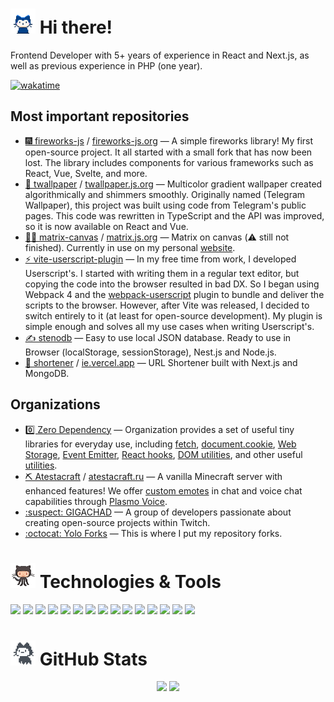 <h1><img src="octocats/mona-whisper.gif" width="40" height="40"> Hi there!</h1>

Frontend Developer with 5+ years of experience in React and Next.js, as well as previous experience in PHP (one year).

[![wakatime](https://wakatime.com/badge/user/2b32151b-c987-411d-8aef-23a48c2cd648.svg?style=flat-square)](https://wakatime.com/@2b32151b-c987-411d-8aef-23a48c2cd648)

<h2>Most important repositories</h2>

- [🎆 fireworks-js](https://github.com/crashmax-dev/fireworks-js) / [fireworks-js.org](https://fireworks.js.org) — A simple fireworks library! My first open-source project. It all started with a small fork that has now been lost. The library includes components for various frameworks such as React, Vue, Svelte, and more.
- [🌈 twallpaper](https://github.com/crashmax-dev/twallpaper) / [twallpaper.js.org](https://twallpaper.js.org) — Multicolor gradient wallpaper created algorithmically and shimmers smoothly. Originally named (Telegram Wallpaper), this project was built using code from Telegram's public pages. This code was rewritten in TypeScript and the API was improved, so it is now available on React and Vue.
- [👩‍💻 matrix-canvas](https://github.com/crashmax-dev/matrix-canvas) / [matrix.js.org](https://matrix.js.org) — Matrix on canvas (⚠️ still not finished). Currently in use on my personal [website](https://crashmax.ru).
- [⚡ vite-userscript-plugin](https://github.com/crashmax-dev/vite-userscript-plugin) — In my free time from work, I developed Userscript's. I started with writing them in a regular text editor, but copying the code into the browser resulted in bad DX. So I began using Webpack 4 and the [webpack-userscript](https://github.com/momocow/webpack-userscript) plugin to bundle and deliver the scripts to the browser. However, after Vite was released, I decided to switch entirely to it (at least for open-source development). My plugin is simple enough and solves all my use cases when writing Userscript's.
- [✍ stenodb](https://github.com/crashmax-dev/stenodb) — Easy to use local JSON database. Ready to use in Browser (localStorage, sessionStorage), Nest.js and Node.js.
- [🔗 shortener](https://github.com/crashmax-dev/shortener) / [ie.vercel.app](https://ie.vercel.app) — URL Shortener built with Next.js and MongoDB.

<h2>Organizations</h2>

- [0️⃣ Zero Dependency](https://github.com/zero-dependency) — Organization provides a set of useful tiny libraries for everyday use, including [fetch](https://github.com/zero-dependency/fetcher), [document.cookie](https://github.com/zero-dependency/cookie), [Web Storage](https://github.com/zero-dependency/storage), [Event Emitter](https://github.com/zero-dependency/emitter), [React hooks](https://github.com/zero-dependency/react), [DOM utilities](https://github.com/zero-dependency/dom), and other useful [utilities](https://github.com/zero-dependency/utils).
- [⛏ Atestacraft](https://github.com/atestacraft) / [atestacraft.ru](https://atestacraft.ru) — A vanilla Minecraft server with enhanced features! We offer [custom emotes](https://github.com/atestacraft/spigot-chatemotes) in chat and voice chat capabilities through [Plasmo Voice](https://github.com/plasmoapp/plasmo-voice).
- [:suspect: GIGACHAD](https://github.com/gigachad-dev) — A group of developers passionate about creating open-source projects within Twitch.
- [:octocat: Yolo Forks](https://github.com/yoloforks) — This is where I put my repository forks.

<h1><img src="octocats/octocat-squid.gif" width="40" height="40"> Technologies & Tools</h1>

![](https://img.shields.io/badge/TypeScript-informational?style=flat-square&logo=typescript&logoColor=ffffff&color=007acc)
![](https://img.shields.io/badge/JavaScript-informational?style=flat-square&logo=javascript&logoColor=323330&color=f0db4f)
![](https://img.shields.io/badge/HTML-informational?style=flat-square&logo=html5&logoColor=ffffff&color=E44D26)
![](https://img.shields.io/badge/CSS-informational?style=flat-square&logo=css3&logoColor=ffffff&color=25A1E1)
![](https://img.shields.io/badge/React-informational?style=flat-square&logo=react&logoColor=ffffff&color=066d89)
![](https://img.shields.io/badge/Vite-informational?style=flat-square&logo=vite&logoColor=ffffff&color=747bff)
![](https://img.shields.io/badge/Webpack-informational?style=flat-square&logo=webpack&logoColor=ffffff&color=1c78c0)
![](https://img.shields.io/badge/Node-informational?style=flat-square&logo=node.js&logoColor=ffffff&color=3c873a)
![](https://img.shields.io/badge/Next-informational?style=flat-square&logo=next.js&logoColor=ffffff&color=000000)
![](https://img.shields.io/badge/Fastify-informational?style=flat-square&logo=fastify&logoColor=ffffff&color=000000)
![](https://img.shields.io/badge/PostgreSQL-informational?style=flat-square&logo=postgresql&logoColor=ffffff&color=336791)
![](https://img.shields.io/badge/MySQL-informational?style=flat-square&logo=mysql&logoColor=ffffff&color=007D7D)
![](https://img.shields.io/badge/MongoDB-informational?style=flat-square&logo=mongodb&logoColor=ffffff&color=3FA037)
![](https://img.shields.io/badge/VS%20Code-informational?style=flat-square&logo=visual-studio-code&logoColor=white&color=007acc)
![](https://img.shields.io/badge/PNPM-informational?style=flat-square&logo=pnpm&logoColor=ffffff&color=f9ad00)

<h1><img src="octocats/mona-loading.gif" width="40" height="40"> GitHub Stats</h1>

<div align="center">
  <img height="170em" src="https://github-readme-stats.vercel.app/api?username=crashmax-dev&layout=compact&show_icons=true&theme=white&icon_color=2a84ea&hide_border=true&bg_color=00000000&text_color=2a84ea" />
  <img height="170em" src="https://github-readme-stats.vercel.app/api/top-langs/?username=crashmax-dev&layout=compact&theme=white&icon_color=2a84ea&hide_border=true&bg_color=00000000&text_color=2a84ea" />
</div>
